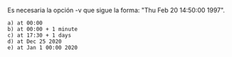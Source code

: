 Es necesaria la opción -v que sigue la forma: "Thu Feb 20 14:50:00 1997".


	a) at 00:00
	b) at 00:00 + 1 minute
	c) at 17:30 + 1 days
	d) at Dec 25 2020
	e) at Jan 1 00:00 2020
